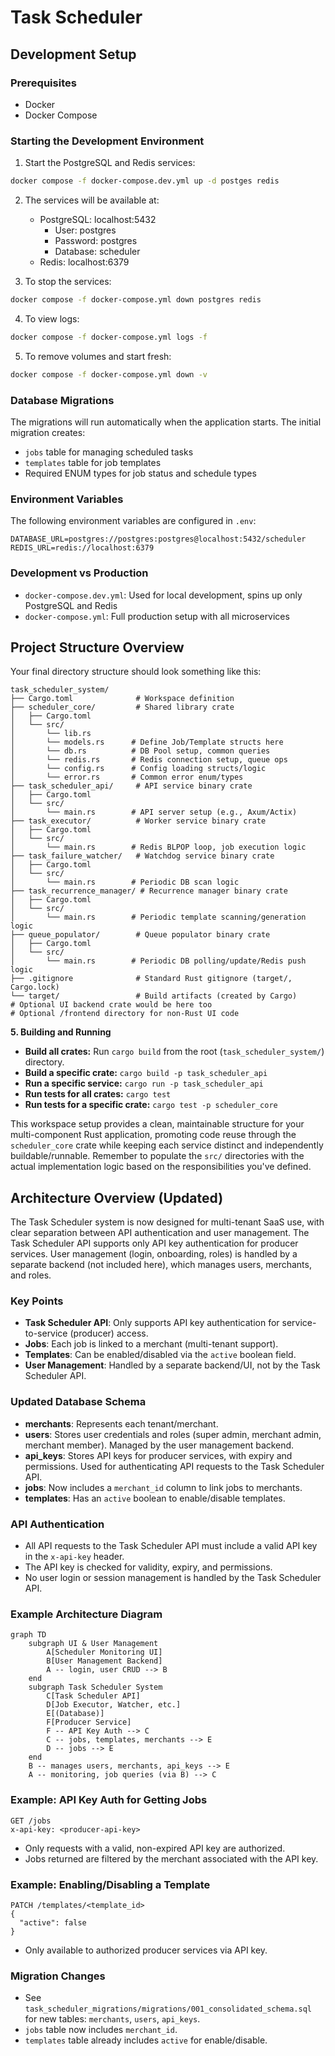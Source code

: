 # Task Scheduler

## Development Setup

### Prerequisites
- Docker
- Docker Compose

### Starting the Development Environment

1. Start the PostgreSQL and Redis services:
```bash
docker compose -f docker-compose.dev.yml up -d postges redis
```

2. The services will be available at:
   - PostgreSQL: localhost:5432
     - User: postgres
     - Password: postgres
     - Database: scheduler
   - Redis: localhost:6379

3. To stop the services:
```bash
docker compose -f docker-compose.yml down postgres redis
```

4. To view logs:
```bash
docker compose -f docker-compose.yml logs -f
```

5. To remove volumes and start fresh:
```bash
docker compose -f docker-compose.yml down -v
```

### Database Migrations

The migrations will run automatically when the application starts. The initial migration creates:
- `jobs` table for managing scheduled tasks
- `templates` table for job templates
- Required ENUM types for job status and schedule types

### Environment Variables

The following environment variables are configured in `.env`:
```
DATABASE_URL=postgres://postgres:postgres@localhost:5432/scheduler
REDIS_URL=redis://localhost:6379
```

### Development vs Production

- `docker-compose.dev.yml`: Used for local development, spins up only PostgreSQL and Redis
- `docker-compose.yml`: Full production setup with all microservices

## Project Structure Overview

Your final directory structure should look something like this:

```
task_scheduler_system/
├── Cargo.toml              # Workspace definition
├── scheduler_core/         # Shared library crate
│   ├── Cargo.toml
│   └── src/
│       └── lib.rs
│       └── models.rs      # Define Job/Template structs here
│       └── db.rs          # DB Pool setup, common queries
│       └── redis.rs       # Redis connection setup, queue ops
│       └── config.rs      # Config loading structs/logic
│       └── error.rs       # Common error enum/types
├── task_scheduler_api/     # API service binary crate
│   ├── Cargo.toml
│   └── src/
│       └── main.rs        # API server setup (e.g., Axum/Actix)
├── task_executor/          # Worker service binary crate
│   ├── Cargo.toml
│   └── src/
│       └── main.rs        # Redis BLPOP loop, job execution logic
├── task_failure_watcher/   # Watchdog service binary crate
│   ├── Cargo.toml
│   └── src/
│       └── main.rs        # Periodic DB scan logic
├── task_recurrence_manager/ # Recurrence manager binary crate
│   ├── Cargo.toml
│   └── src/
│       └── main.rs        # Periodic template scanning/generation logic
├── queue_populator/        # Queue populator binary crate
│   ├── Cargo.toml
│   └── src/
│       └── main.rs        # Periodic DB polling/update/Redis push logic
├── .gitignore              # Standard Rust gitignore (target/, Cargo.lock)
└── target/                 # Build artifacts (created by Cargo)
# Optional UI backend crate would be here too
# Optional /frontend directory for non-Rust UI code
```

**5. Building and Running**

- **Build all crates:** Run `cargo build` from the root (`task_scheduler_system/`) directory.
- **Build a specific crate:** `cargo build -p task_scheduler_api`
- **Run a specific service:** `cargo run -p task_scheduler_api`
- **Run tests for all crates:** `cargo test`
- **Run tests for a specific crate:** `cargo test -p scheduler_core`

This workspace setup provides a clean, maintainable structure for your multi-component Rust application, promoting code reuse through the `scheduler_core` crate while keeping each service distinct and independently buildable/runnable. Remember to populate the `src/` directories with the actual implementation logic based on the responsibilities you've defined.

## Architecture Overview (Updated)

The Task Scheduler system is now designed for multi-tenant SaaS use, with clear separation between API authentication and user management. The Task Scheduler API supports only API key authentication for producer services. User management (login, onboarding, roles) is handled by a separate backend (not included here), which manages users, merchants, and roles.

### Key Points
- **Task Scheduler API**: Only supports API key authentication for service-to-service (producer) access.
- **Jobs**: Each job is linked to a merchant (multi-tenant support).
- **Templates**: Can be enabled/disabled via the `active` boolean field.
- **User Management**: Handled by a separate backend/UI, not by the Task Scheduler API.

### Updated Database Schema
- **merchants**: Represents each tenant/merchant.
- **users**: Stores user credentials and roles (super admin, merchant admin, merchant member). Managed by the user management backend.
- **api_keys**: Stores API keys for producer services, with expiry and permissions. Used for authenticating API requests to the Task Scheduler API.
- **jobs**: Now includes a `merchant_id` column to link jobs to merchants.
- **templates**: Has an `active` boolean to enable/disable templates.

### API Authentication
- All API requests to the Task Scheduler API must include a valid API key in the `x-api-key` header.
- The API key is checked for validity, expiry, and permissions.
- No user login or session management is handled by the Task Scheduler API.

### Example Architecture Diagram

```mermaid
graph TD
    subgraph UI & User Management
        A[Scheduler Monitoring UI]
        B[User Management Backend]
        A -- login, user CRUD --> B
    end
    subgraph Task Scheduler System
        C[Task Scheduler API]
        D[Job Executor, Watcher, etc.]
        E[(Database)]
        F[Producer Service]
        F -- API Key Auth --> C
        C -- jobs, templates, merchants --> E
        D -- jobs --> E
    end
    B -- manages users, merchants, api_keys --> E
    A -- monitoring, job queries (via B) --> C
```

### Example: API Key Auth for Getting Jobs

```http
GET /jobs
x-api-key: <producer-api-key>
```
- Only requests with a valid, non-expired API key are authorized.
- Jobs returned are filtered by the merchant associated with the API key.

### Example: Enabling/Disabling a Template

```http
PATCH /templates/<template_id>
{
  "active": false
}
```
- Only available to authorized producer services via API key.

### Migration Changes
- See `task_scheduler_migrations/migrations/001_consolidated_schema.sql` for new tables: `merchants`, `users`, `api_keys`.
- `jobs` table now includes `merchant_id`.
- `templates` table already includes `active` for enable/disable.
